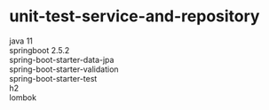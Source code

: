 # unit-test-service-and-repository

java 11  
springboot 2.5.2  
spring-boot-starter-data-jpa  
spring-boot-starter-validation  
spring-boot-starter-test  
h2  
lombok  
